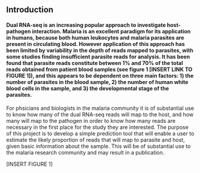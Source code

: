 ## Introduction

#### Dual RNA-seq is an increasing popular approach to investigate host-pathogen interaction. Malaria is an excellent paradigm for its application in humans, because both human leukocytes and malaria parasites are present in circulating blood. However application of this approach has been limited by variability in the depth of reads mapped to parasites, with some studies finding insufficient parasite reads for analysis. It has been found that parasite reads constitute between 1% and 70% of the total reads obtained from patient blood samples (see figure 1 [INSERT LINK TO FIGURE 1]), and this appears to be dependent on three main factors: 1) the number of parasites in the blood sample, 2) the number of human white blood cells in the sample, and 3) the developmental stage of the parasites. 
For phsicians and biologists in the malaria community it is of substantial use to know how many of the dual RNA-seq reads will map to the host, and how many will map to the pathogen in order to know how many reads are necessary in the first place for the study they are interested. 
The purpose of this project is to develop a simple prediction tool that will enable a user to estimate the likely proportion of reads that will map to parasite and host, given basic information about the sample. This will be of substantial use to the malaria research community and may result in a publication.

[INSERT FIGURE 1]
 